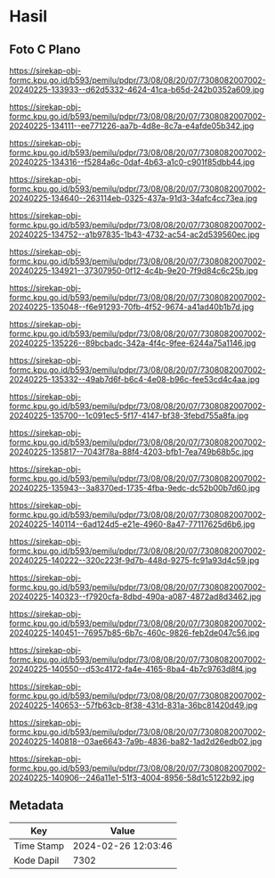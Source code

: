 # Hasil

## Foto C Plano

https://sirekap-obj-formc.kpu.go.id/b593/pemilu/pdpr/73/08/08/20/07/7308082007002-20240225-133933--d62d5332-4624-41ca-b65d-242b0352a609.jpg

https://sirekap-obj-formc.kpu.go.id/b593/pemilu/pdpr/73/08/08/20/07/7308082007002-20240225-134111--ee771226-aa7b-4d8e-8c7a-e4afde05b342.jpg

https://sirekap-obj-formc.kpu.go.id/b593/pemilu/pdpr/73/08/08/20/07/7308082007002-20240225-134316--f5284a6c-0daf-4b63-a1c0-c901f85dbb44.jpg

https://sirekap-obj-formc.kpu.go.id/b593/pemilu/pdpr/73/08/08/20/07/7308082007002-20240225-134640--263114eb-0325-437a-91d3-34afc4cc73ea.jpg

https://sirekap-obj-formc.kpu.go.id/b593/pemilu/pdpr/73/08/08/20/07/7308082007002-20240225-134752--a1b97835-1b43-4732-ac54-ac2d539560ec.jpg

https://sirekap-obj-formc.kpu.go.id/b593/pemilu/pdpr/73/08/08/20/07/7308082007002-20240225-134921--37307950-0f12-4c4b-9e20-7f9d84c6c25b.jpg

https://sirekap-obj-formc.kpu.go.id/b593/pemilu/pdpr/73/08/08/20/07/7308082007002-20240225-135048--f6e91293-70fb-4f52-9674-a41ad40b1b7d.jpg

https://sirekap-obj-formc.kpu.go.id/b593/pemilu/pdpr/73/08/08/20/07/7308082007002-20240225-135226--89bcbadc-342a-4f4c-9fee-6244a75a1146.jpg

https://sirekap-obj-formc.kpu.go.id/b593/pemilu/pdpr/73/08/08/20/07/7308082007002-20240225-135332--49ab7d6f-b6c4-4e08-b96c-fee53cd4c4aa.jpg

https://sirekap-obj-formc.kpu.go.id/b593/pemilu/pdpr/73/08/08/20/07/7308082007002-20240225-135700--1c091ec5-5f17-4147-bf38-3febd755a8fa.jpg

https://sirekap-obj-formc.kpu.go.id/b593/pemilu/pdpr/73/08/08/20/07/7308082007002-20240225-135817--7043f78a-88f4-4203-bfb1-7ea749b68b5c.jpg

https://sirekap-obj-formc.kpu.go.id/b593/pemilu/pdpr/73/08/08/20/07/7308082007002-20240225-135943--3a8370ed-1735-4fba-9edc-dc52b00b7d60.jpg

https://sirekap-obj-formc.kpu.go.id/b593/pemilu/pdpr/73/08/08/20/07/7308082007002-20240225-140114--6ad124d5-e21e-4960-8a47-77117625d6b6.jpg

https://sirekap-obj-formc.kpu.go.id/b593/pemilu/pdpr/73/08/08/20/07/7308082007002-20240225-140222--320c223f-9d7b-448d-9275-fc91a93d4c59.jpg

https://sirekap-obj-formc.kpu.go.id/b593/pemilu/pdpr/73/08/08/20/07/7308082007002-20240225-140323--f7920cfa-8dbd-490a-a087-4872ad8d3462.jpg

https://sirekap-obj-formc.kpu.go.id/b593/pemilu/pdpr/73/08/08/20/07/7308082007002-20240225-140451--76957b85-6b7c-460c-9826-feb2de047c56.jpg

https://sirekap-obj-formc.kpu.go.id/b593/pemilu/pdpr/73/08/08/20/07/7308082007002-20240225-140550--d53c4172-fa4e-4165-8ba4-4b7c9763d8f4.jpg

https://sirekap-obj-formc.kpu.go.id/b593/pemilu/pdpr/73/08/08/20/07/7308082007002-20240225-140653--57fb63cb-8f38-431d-831a-36bc81420d49.jpg

https://sirekap-obj-formc.kpu.go.id/b593/pemilu/pdpr/73/08/08/20/07/7308082007002-20240225-140818--03ae6643-7a9b-4836-ba82-1ad2d26edb02.jpg

https://sirekap-obj-formc.kpu.go.id/b593/pemilu/pdpr/73/08/08/20/07/7308082007002-20240225-140906--246a11e1-51f3-4004-8956-58d1c5122b92.jpg


## Metadata

| Key        | Value               |
| ---------- | ------------------- |
| Time Stamp | 2024-02-26 12:03:46 |
| Kode Dapil | 7302                |



